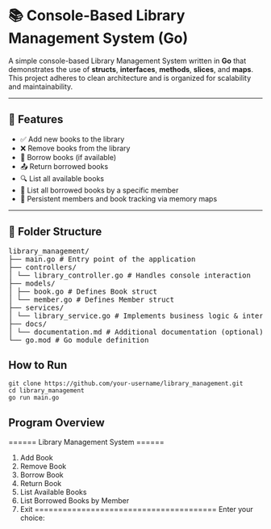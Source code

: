 # 📚 Console-Based Library Management System (Go)

A simple console-based Library Management System written in **Go** that demonstrates the use of **structs**, **interfaces**, **methods**, **slices**, and **maps**. This project adheres to clean architecture and is organized for scalability and maintainability.

---

## 🧩 Features

- ✅ Add new books to the library  
- ❌ Remove books from the library  
- 📖 Borrow books (if available)  
- 📤 Return borrowed books  
- 🔍 List all available books  
- 👤 List all borrowed books by a specific member  
- 🔁 Persistent members and book tracking via memory maps

---
## 📁 Folder Structure
<pre>library_management/
├── main.go # Entry point of the application
├── controllers/
│ └── library_controller.go # Handles console interaction
├── models/
│ ├── book.go # Defines Book struct
│ └── member.go # Defines Member struct
├── services/
│ └── library_service.go # Implements business logic & interface
├── docs/
│ └── documentation.md # Additional documentation (optional)
└── go.mod # Go module definition</pre>


## How to Run
```
git clone https://github.com/your-username/library_management.git
cd library_management
go run main.go
```

## Program Overview
====== Library Management System ======
1. Add Book
2. Remove Book
3. Borrow Book
4. Return Book
5. List Available Books
6. List Borrowed Books by Member
7. Exit
=======================================
Enter your choice:

